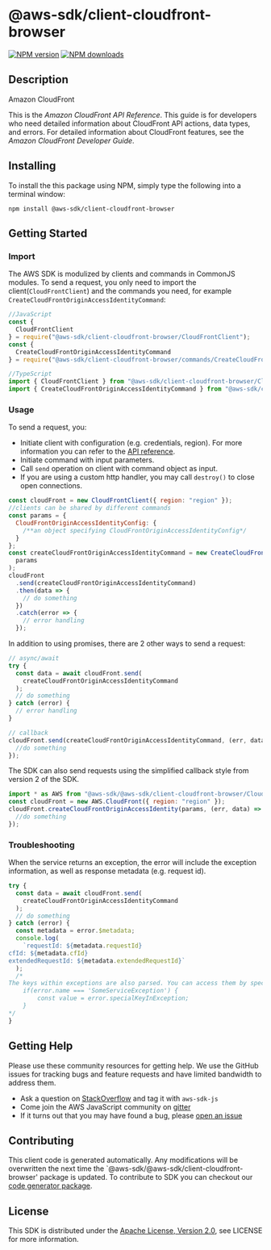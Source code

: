 # @aws-sdk/client-cloudfront-browser

[![NPM version](https://img.shields.io/npm/v/@aws-sdk/client-cloudfront-browser/preview.svg)](https://www.npmjs.com/package/@aws-sdk/client-cloudfront-browser)
[![NPM downloads](https://img.shields.io/npm/dm/@aws-sdk/client-cloudfront-browser.svg)](https://www.npmjs.com/package/@aws-sdk/client-cloudfront-browser)

## Description

<fullname>Amazon CloudFront</fullname> <p>This is the <i>Amazon CloudFront API Reference</i>. This guide is for developers who need detailed information about CloudFront API actions, data types, and errors. For detailed information about CloudFront features, see the <i>Amazon CloudFront Developer Guide</i>.</p>

## Installing

To install the this package using NPM, simply type the following into a terminal window:

```
npm install @aws-sdk/client-cloudfront-browser
```

## Getting Started

### Import

The AWS SDK is modulized by clients and commands in CommonJS modules. To send a request, you only need to import the client(`CloudFrontClient`) and the commands you need, for example `CreateCloudFrontOriginAccessIdentityCommand`:

```javascript
//JavaScript
const {
  CloudFrontClient
} = require("@aws-sdk/client-cloudfront-browser/CloudFrontClient");
const {
  CreateCloudFrontOriginAccessIdentityCommand
} = require("@aws-sdk/client-cloudfront-browser/commands/CreateCloudFrontOriginAccessIdentityCommand");
```

```javascript
//TypeScript
import { CloudFrontClient } from "@aws-sdk/client-cloudfront-browser/CloudFrontClient";
import { CreateCloudFrontOriginAccessIdentityCommand } from "@aws-sdk/client-cloudfront-browser/commands/CreateCloudFrontOriginAccessIdentityCommand";
```

### Usage

To send a request, you:

- Initiate client with configuration (e.g. credentials, region). For more information you can refer to the [API reference][].
- Initiate command with input parameters.
- Call `send` operation on client with command object as input.
- If you are using a custom http handler, you may call `destroy()` to close open connections.

```javascript
const cloudFront = new CloudFrontClient({ region: "region" });
//clients can be shared by different commands
const params = {
  CloudFrontOriginAccessIdentityConfig: {
    /**an object specifying CloudFrontOriginAccessIdentityConfig*/
  }
};
const createCloudFrontOriginAccessIdentityCommand = new CreateCloudFrontOriginAccessIdentityCommand(
  params
);
cloudFront
  .send(createCloudFrontOriginAccessIdentityCommand)
  .then(data => {
    // do something
  })
  .catch(error => {
    // error handling
  });
```

In addition to using promises, there are 2 other ways to send a request:

```javascript
// async/await
try {
  const data = await cloudFront.send(
    createCloudFrontOriginAccessIdentityCommand
  );
  // do something
} catch (error) {
  // error handling
}
```

```javascript
// callback
cloudFront.send(createCloudFrontOriginAccessIdentityCommand, (err, data) => {
  //do something
});
```

The SDK can also send requests using the simplified callback style from version 2 of the SDK.

```javascript
import * as AWS from "@aws-sdk/@aws-sdk/client-cloudfront-browser/CloudFront";
const cloudFront = new AWS.CloudFront({ region: "region" });
cloudFront.createCloudFrontOriginAccessIdentity(params, (err, data) => {
  //do something
});
```

### Troubleshooting

When the service returns an exception, the error will include the exception information, as well as response metadata (e.g. request id).

```javascript
try {
  const data = await cloudFront.send(
    createCloudFrontOriginAccessIdentityCommand
  );
  // do something
} catch (error) {
  const metadata = error.$metadata;
  console.log(
    `requestId: ${metadata.requestId}
cfId: ${metadata.cfId}
extendedRequestId: ${metadata.extendedRequestId}`
  );
  /*
The keys within exceptions are also parsed. You can access them by specifying exception names:
    if(error.name === 'SomeServiceException') {
        const value = error.specialKeyInException;
    }
*/
}
```

## Getting Help

Please use these community resources for getting help. We use the GitHub issues for tracking bugs and feature requests and have limited bandwidth to address them.

- Ask a question on [StackOverflow](https://stackoverflow.com/questions/tagged/aws-sdk-js) and tag it with `aws-sdk-js`
- Come join the AWS JavaScript community on [gitter](https://gitter.im/aws/aws-sdk-js-v3)
- If it turns out that you may have found a bug, please [open an issue](https://github.com/aws/aws-sdk-js-v3/issues)

## Contributing

This client code is generated automatically. Any modifications will be overwritten the next time the `@aws-sdk/@aws-sdk/client-cloudfront-browser' package is updated. To contribute to SDK you can checkout our [code generator package][].

## License

This SDK is distributed under the
[Apache License, Version 2.0](http://www.apache.org/licenses/LICENSE-2.0),
see LICENSE for more information.

[code generator package]: https://github.com/aws/aws-sdk-js-v3/tree/master/packages/service-types-generator
[api reference]: https://docs.aws.amazon.com/AWSJavaScriptSDK/latest/

